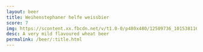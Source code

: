 ```yaml
---
layout: beer
title: Weihenstephaner helfe weissbier
score: 7
img: https://scontent.xx.fbcdn.net/v/t1.0-0/p480x480/12509736_10153811610538745_2189727718735863015_n.jpg?oh=da9e4b9448c62eebdbf41b6ea3393e16&oe=58DC231B
desc: A very mild flavoured wheat beer
permalink: /beer/:title.html
---
```

